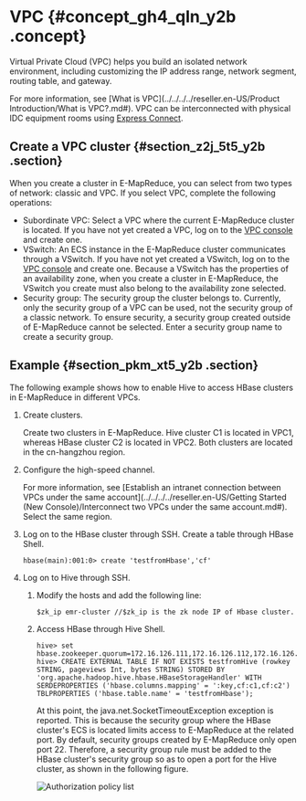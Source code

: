 # VPC {#concept_gh4_qln_y2b .concept}

Virtual Private Cloud \(VPC\) helps you build an isolated network environment, including customizing the IP address range, network segment, routing table, and gateway.

For more information, see [What is VPC](../../../../reseller.en-US/Product Introduction/What is VPC?.md#). VPC can be interconnected with physical IDC equipment rooms using [Express Connect](https://partners-intl.console.aliyun.com/#/express-connect).

## Create a VPC cluster {#section_z2j_5t5_y2b .section}

When you create a cluster in E-MapReduce, you can select from two types of network: classic and VPC. If you select VPC, complete the following operations:

-   Subordinate VPC: Select a VPC where the current E-MapReduce cluster is located. If you have not yet created a VPC, log on to the [VPC console](https://partners-intl.console.aliyun.com/#/vpc) and create one.
-   VSwitch: An ECS instance in the E-MapReduce cluster communicates through a VSwitch. If you have not yet created a VSwitch, log on to the [VPC console](https://partners-intl.console.aliyun.com/#/vpc) and create one. Because a VSwitch has the properties of an availability zone, when you create a cluster in E-MapReduce, the VSwitch you create must also belong to the availability zone selected.
-   Security group: The security group the cluster belongs to. Currently, only the security group of a VPC can be used, not the security group of a classic network. To ensure security, a security group created outside of E-MapReduce cannot be selected. Enter a security group name to create a security group.

## Example {#section_pkm_xt5_y2b .section}

The following example shows how to enable Hive to access HBase clusters in E-MapReduce in different VPCs.

1.  Create clusters.

    Create two clusters in E-MapReduce. Hive cluster C1 is located in VPC1, whereas HBase cluster C2 is located in VPC2. Both clusters are located in the cn-hangzhou region.

2.  Configure the high-speed channel.

    For more information, see [Establish an intranet connection between VPCs under the same account](../../../../reseller.en-US/Getting Started (New Console)/Interconnect two VPCs under the same account.md#). Select the same region.

3.  Log on to the HBase cluster through SSH. Create a table through HBase Shell.

    ```
    hbase(main):001:0> create 'testfromHbase','cf'
    ```

4.  Log on to Hive through SSH.
    1.  Modify the hosts and add the following line:

        ```
        $zk_ip emr-cluster //$zk_ip is the zk node IP of Hbase cluster.
        ```

    2.  Access HBase through Hive Shell.

        ```
        hive> set hbase.zookeeper.quorum=172.16.126.111,172.16.126.112,172.16.126.113;
        hive> CREATE EXTERNAL TABLE IF NOT EXISTS testfromHive (rowkey STRING, pageviews Int, bytes STRING) STORED BY 'org.apache.hadoop.hive.hbase.HBaseStorageHandler' WITH SERDEPROPERTIES ('hbase.columns.mapping' = ':key,cf:c1,cf:c2') TBLPROPERTIES ('hbase.table.name' = 'testfromHbase');
        ```

        At this point, the java.net.SocketTimeoutException exception is reported. This is because the security group where the HBase cluster's ECS is located limits access to E-MapReduce at the related port. By default, security groups created by E-MapReduce only open port 22. Therefore, a security group rule must be added to the HBase cluster's security group so as to open a port for the Hive cluster, as shown in the following figure.

        ![Authorization policy list](http://static-aliyun-doc.oss-cn-hangzhou.aliyuncs.com/assets/img/17888/155704122110585_en-US.png)


